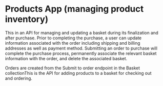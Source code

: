 # Products App (managing product inventory) 

This in an API for managing and updating a basket during its finalization and after purchase. Prior to completing the purchase, a user can update information associated with the order including shipping and billing addresses as well as payment method. Submitting an order to purchase will complete the purchase process, permanently associate the relevant basket information with the order, and delete the associated basket.

Orders are created from the Submit to order endpoint in the Basket collectionThis is the API for adding products to a basket for checking out and ordering.
